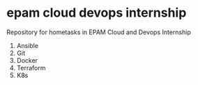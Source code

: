 # epam cloud devops internship
Repository for hometasks in EPAM Cloud and Devops Internship
1. Ansible
2. Git
3. Docker
4. Terraform
5. K8s
